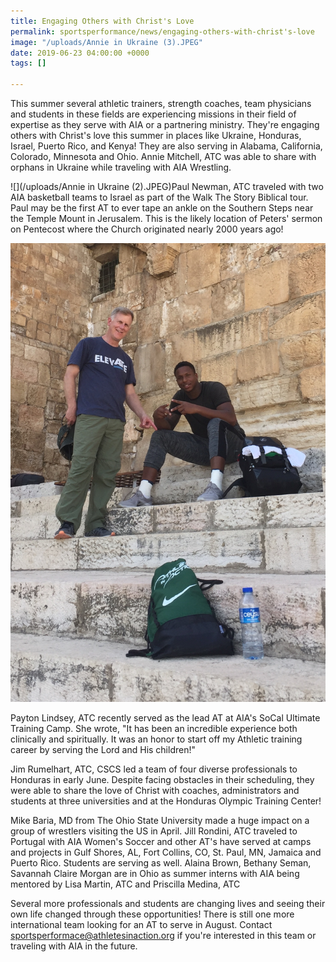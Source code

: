 ```yaml
---
title: Engaging Others with Christ's Love
permalink: sportsperformance/news/engaging-others-with-christ's-love
image: "/uploads/Annie in Ukraine (3).JPEG"
date: 2019-06-23 04:00:00 +0000
tags: []

---
```

This summer several athletic trainers, strength coaches, team physicians and students in these fields are experiencing missions in their field of expertise as they serve with AIA or a partnering ministry. They're engaging others with Christ's love this summer in places like Ukraine, Honduras, Israel, Puerto Rico, and Kenya! They are also serving in Alabama, California, Colorado, Minnesota and Ohio. Annie Mitchell, ATC was able to share with orphans in Ukraine while traveling with AIA Wrestling.

![](/uploads/Annie in Ukraine (2).JPEG)Paul Newman, ATC traveled with two AIA basketball teams to Israel as part of the Walk The Story Biblical tour. Paul may be the first AT to ever tape an ankle on the Southern Steps near the Temple Mount in Jerusalem. This is the likely location of Peters' sermon on Pentecost where the Church originated nearly 2000 years ago! 

![](/uploads/IMG_E5194.JPG)

Payton Lindsey, ATC recently served as the lead AT at AIA's SoCal Ultimate Training Camp. She wrote, "It has been an incredible experience both clinically and spiritually. It was an honor to start off my Athletic training career by serving the Lord and His children!"

Jim Rumelhart, ATC, CSCS led a team of four diverse professionals to Honduras in early June. Despite facing obstacles in their scheduling, they were able to share the love of Christ with coaches, administrators and students at three universities and at the Honduras Olympic Training Center! 

Mike Baria, MD from The Ohio State University made a huge impact on a group of wrestlers visiting the US in April. Jill Rondini, ATC traveled to Portugal with AIA Women's Soccer and other AT's have served at camps and projects in Gulf Shores, AL, Fort Collins, CO, St. Paul, MN, Jamaica and Puerto Rico. Students are serving as well. Alaina Brown, Bethany Seman, Savannah Claire Morgan are in Ohio as summer interns with AIA being mentored by Lisa Martin, ATC and Priscilla Medina, ATC

Several more professionals and students are changing lives and seeing their own life changed through these opportunities! There is still one more international team looking for an AT to serve in August. Contact [sportsperformace@athletesinaction.org]( "mailto:sportsperformace@athletesinaction.org") if you're interested in this team or traveling with AIA in the future.  